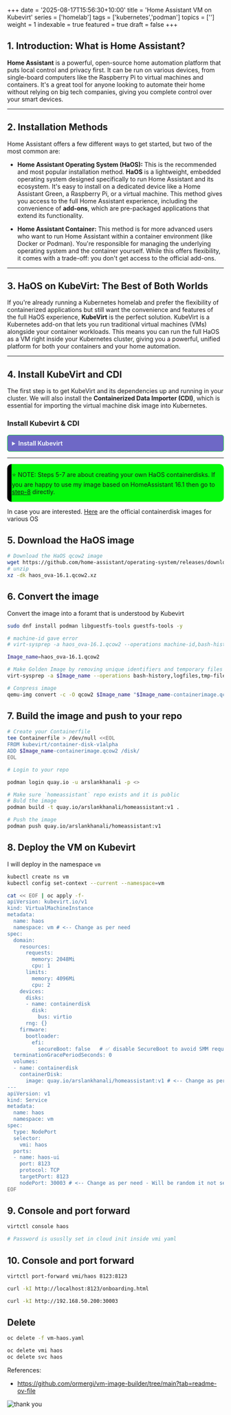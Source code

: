 +++
date = '2025-08-17T15:56:30+10:00'
title = 'Home Assistant VM on Kubevirt'
series = ['homelab']
tags = ['kubernetes','podman']
topics = ['']
weight = 1
indexable = true
featured = true
draft = false
+++

## 1. Introduction: What is Home Assistant?

**Home Assistant** is a powerful, open-source home automation platform that puts local control and privacy first. It can be run on various devices, from single-board computers like the Raspberry Pi to virtual machines and containers. It's a great tool for anyone looking to automate their home without relying on big tech companies, giving you complete control over your smart devices.

---

## 2. Installation Methods

Home Assistant offers a few different ways to get started, but two of the most common are:

* **Home Assistant Operating System (HaOS):** This is the recommended and most popular installation method. **HaOS** is a lightweight, embedded operating system designed specifically to run Home Assistant and its ecosystem. It's easy to install on a dedicated device like a Home Assistant Green, a Raspberry Pi, or a virtual machine. This method gives you access to the full Home Assistant experience, including the convenience of **add-ons**, which are pre-packaged applications that extend its functionality.

* **Home Assistant Container:** This method is for more advanced users who want to run Home Assistant within a container environment (like Docker or Podman). You're responsible for managing the underlying operating system and the container yourself. While this offers flexibility, it comes with a trade-off: you don't get access to the official add-ons.

---

## 3. HaOS on KubeVirt: The Best of Both Worlds

If you're already running a Kubernetes homelab and prefer the flexibility of containerized applications but still want the convenience and features of the full HaOS experience, **KubeVirt** is the perfect solution. KubeVirt is a Kubernetes add-on that lets you run traditional virtual machines (VMs) alongside your container workloads. This means you can run the full HaOS as a VM right inside your Kubernetes cluster, giving you a powerful, unified platform for both your containers and your home automation.

---

## 4. Install KubeVirt and CDI

The first step is to get KubeVirt and its dependencies up and running in your cluster. We will also install the **Containerized Data Importer (CDI)**, which is essential for importing the virtual machine disk image into Kubernetes.

### Install Kubevirt & CDI
<details style="background-color: #6e68c6ff; border: 1px solid #12cb37ff; padding: 10px; border-radius: 5px;">
<summary style="font-weight: bold; color: #edf2f7ff;"> Install Kubevirt </summary>

``` yml
# Install KuberVirt
export KUBEVIRT_VERSION=$(curl -s https://api.github.com/repos/kubevirt/kubevirt/releases/latest | jq -r .tag_name)
echo $KUBEVIRT_VERSION
kubectl create -f https://github.com/kubevirt/kubevirt/releases/download/$KUBEVIRT_VERSION/kubevirt-operator.yaml
kubectl create -f https://github.com/kubevirt/kubevirt/releases/download/$KUBEVIRT_VERSION/kubevirt-cr.yaml
kubectl get pods -n kubevirt

# Install Containerized Data Importer (CDI)
export CDI_VERSION=$(curl -s https://api.github.com/repos/kubevirt/containerized-data-importer/releases/latest | jq -r .tag_name)
echo $CDI_VERSION
kubectl create -f https://github.com/kubevirt/containerized-data-importer/releases/download/$CDI_VERSION/cdi-operator.yaml
kubectl create -f https://github.com/kubevirt/containerized-data-importer/releases/download/$CDI_VERSION/cdi-cr.yaml
kubectl get pods -n cdi

# kubectl -n cdi port-forward svc/cdi-uploadproxy 8443:443
```
</details> 

---


<div style="background-color: #03f90cff; padding: 1px; border-left: 10px solid black; border-radius: 10px;">

⭐️ NOTE: Steps 5-7 are about creating your own HaOS containerdisks. If you are happy to use my image based on HomeAssistant 16.1 then go to [step-8](#8-deploy-the-vm-on-kubevirt) directly.   
</div>

In case you are interested. [Here](https://quay.io/organization/containerdisks) are the official containerdisk images for various OS


## 5. Download the HaOS image
```sh
# Download the HaOS qcow2 image
wget https://github.com/home-assistant/operating-system/releases/download/16.1/haos_ova-16.1.qcow2.xz
# unzip
xz -dk haos_ova-16.1.qcow2.xz
```

## 6. Convert the image
 Convert the image into a foramt that is understood by Kubevirt
```sh
sudo dnf install podman libguestfs-tools guestfs-tools -y

# machine-id gave error
# virt-sysprep -a haos_ova-16.1.qcow2 --operations machine-id,bash-history,logfiles,tmp-files,net-hostname,net-hwaddr  

Image_name=haos_ova-16.1.qcow2

# Make Golden Image by removing unique identifiers and temporary files from the image.
virt-sysprep -a $Image_name --operations bash-history,logfiles,tmp-files,net-hostname,net-hwaddr  

# Conpress image
qemu-img convert -c -O qcow2 $Image_name "$Image_name-containerimage.qcow2"
```

## 7. Build the image and push to your repo
``` sh
# Create your Containerfile
tee Containerfile > /dev/null <<EOL
FROM kubevirt/container-disk-v1alpha
ADD $Image_name-containerimage.qcow2 /disk/
EOL

# Login to your repo

podman login quay.io -u arslankhanali -p <>

# Make sure `homeassistant` repo exists and it is public
# Buld the image
podman build -t quay.io/arslankhanali/homeassistant:v1 .

# Push the image
podman push quay.io/arslankhanali/homeassistant:v1
```

## 8. Deploy the VM on Kubevirt
I will deploy in the namespace `vm`
```sh
kubectl create ns vm
kubectl config set-context --current --namespace=vm
```

```sh
cat << EOF | oc apply -f-
apiVersion: kubevirt.io/v1
kind: VirtualMachineInstance
metadata:
  name: haos
  namespace: vm # <-- Change as per need
spec:
  domain:
    resources:
      requests:
        memory: 2048Mi
        cpu: 1
      limits:
        memory: 4096Mi
        cpu: 2
    devices:
      disks:
      - name: containerdisk
        disk:
          bus: virtio
      rng: {}
    firmware:
      bootloader:
        efi:
          secureBoot: false   # ✅ disable SecureBoot to avoid SMM requirement
  terminationGracePeriodSeconds: 0
  volumes:
  - name: containerdisk
    containerDisk:
      image: quay.io/arslankhanali/homeassistant:v1 # <-- Change as per need
---
apiVersion: v1
kind: Service
metadata:
  name: haos
  namespace: vm
spec:
  type: NodePort
  selector:
    vmi: haos
  ports:
  - name: haos-ui
    port: 8123
    protocol: TCP
    targetPort: 8123
    nodePort: 30003 # <-- Change as per need - Will be random it not set
EOF
```


## 9. Console and port forward
```sh
virtctl console haos

# Password is ususlly set in cloud init inside vmi yaml
```
## 10. Console and port forward
```sh
virtctl port-forward vmi/haos 8123:8123

curl -kI http://localhost:8123/onboarding.html

curl -kI http://192.168.50.200:30003
```

## Delete
```sh
oc delete -f vm-haos.yaml

oc delete vmi haos
oc delete svc haos
```

References:
- https://github.com/ormergi/vm-image-builder/tree/main?tab=readme-ov-file 


![thank you](https://images.unsplash.com/photo-1499744937866-d7e566a20a61?q=80&w=2070&auto=format&fit=crop&ixlib=rb-4.1.0&ixid=M3wxMjA3fDB8MHxwaG90by1wYWdlfHx8fGVufDB8fHx8fA%3D%3D)
